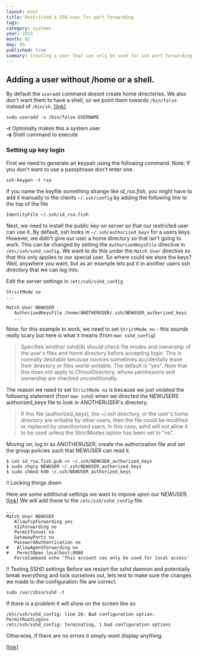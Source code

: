 ```yaml
---
layout: post
title: Restricted a SSH user for port forwarding
tags: 
category: systems
year: 2015
month: 02
day: 09
published: true
summary: Creating a user that can only be used for ssh port forwarding
---
```



## Adding a user without /home or a shell.

By default the ``useradd`` command doesnt create home directories. 
We also don't want them to have a shell, so we point them towards ``/bin/false`` instead of ``/bin/sh``. [[link]][2]

```
sudo useradd -s /bin/false USERNAME
```

**-r** Optionally makes this a system user<br/>
**-s** Shell command to execute

### Setting up key login

First we need to generate an keypair using the following command.
Note: If you don't want to use a passphrase  don't enter one.

```
ssh-keygen -t rsa
```

If you name the keyfile something strange like *id_rsa.fish*, you might have to add it manually to the clients ``~/.ssh/config`` by adding the following line to the top of the file

```
IdentityFile ~/.ssh/id_rsa.fish
```

Next, we need to install the public key on server so that our restricted user can use it. 
By default, ssh looks in ``~/.ssh/authorized_keys`` for a users keys.
However, we didn't give our user a home directory so that isn't going to work.
This can be changed by setting the ``AuthorizedKeysFile`` directive in ``/etc/ssh/sshd_config``.
We want to do this under the ``Match User`` directive so that this only applies to our special user.
So where could we store the keys? 
Well, anywhere you want, but as an example lets put it in another users ssh directory that we can log into.

Edit the server settings in ``/etc/ssh/sshd_config`` 

```
StrictMode no
...

Match User NEWUSER
   AuthorizedKeysFile /home/ANOTHERUSER/.ssh/NEWUSER_authorized_keys
   ...
```

Note: for this example to work, we need to set ``StrictMode no`` - this sounds really scary but here is what it means (from ``man sshd_config``)

> Specifies whether sshd(8) should check file modes and ownership of the user's files and home directory before accepting login.
> This is normally desirable because novices sometimes accidentally leave their directory or files world-writable.
> The default is "yes".
> Note that this does not apply to ChrootDirectory, whose permissions and ownership are checked unconditionally. 

The reason we need to set ``StrictMode no`` is because we just violated the following statement (from ``man sshd``) when we directed the NEWUSERS authorized_keys file to look in ANOTHERUSER's directory.

> If this file (authorized_keys), the ~/.ssh directory, or the user's home directory are writable by other users, then the file could be modified or replaced by unauthorized users.
> In this case, sshd will not allow it to be used unless the StrictModes option has been set to "no".

Moving on, log in as ANOTHERUSER, create the authorization file and set the group policies such that NEWUSER can read it.

```
$ cat id_rsa.fish.pub >> ~/.ssh/NEWUSER_authorized_keys
$ sudo chgrp NEWUSER ~/.ssh/NEWUSER_authorized_keys
$ sudo chmod 640 ~/.ssh/NEWUSER_authorized_keys
```

!! Locking things down

Here are some additional settings we want to impose upon our NEWUSER. [[link]][1]
We will add these to the ``/etc/ssh/sshd_config`` file.

```
...
Match User NEWUSER
   AllowTcpForwarding yes
   X11Forwarding no
   PermitTunnel no
   GatewayPorts no
   PasswordAuthentication no
#   AllowAgentForwarding no
#   PermitOpen localhost:8080
   ForceCommand echo 'This account can only be used for local access'
```


!! Testing SSHD settings
Before we restart the sshd daemon and potentially break everything and lock ourselves out, lets test to make sure the changes we made to the configuration file are correct.

```
sudo /usr/sbin/sshd -t
```

If there is a problem it will show on the screen like so

```
/etc/ssh/sshd_config: line 26: Bad configuration option: PermitRootLogins
/etc/ssh/sshd_config: terminating, 1 bad configuration options
```

Otherwise, if there are no errors it simply wont display anything.






[[link]][3]

[1]: http://askubuntu.com/questions/48129/how-to-create-a-restricted-ssh-user-for-port-forwarding
[2]: http://askubuntu.com/questions/29359/how-to-add-user-without-home
[3]: http://unix.stackexchange.com/questions/136678/ssh-into-an-account-which-has-no-home-directory


